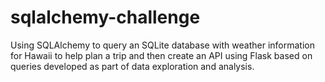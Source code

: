 # sqlalchemy-challenge
Using SQLAlchemy to query an SQLite database with weather information for Hawaii to help plan a trip and then create an API using Flask based on queries developed as part of data exploration and analysis.
